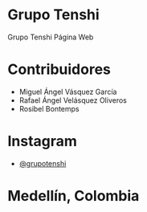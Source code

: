 # Grupo Tenshi
Grupo Tenshi Página Web

# Contribuidores
* Miguel Ángel Vásquez García
* Rafael Ángel Velásquez Oliveros
* Rosibel Bontemps

# Instagram
* <a target="_blank" href="https://www.instagram.com/grupotenshi/">@grupotenshi</a>

# Medellín, Colombia
